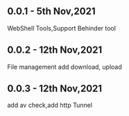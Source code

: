 ## 0.0.1 - 5th Nov,2021
WebShell Tools,Support Behinder tool

## 0.0.2 - 12th Nov,2021
File management add download, upload

## 0.0.3 - 12th Nov,2021
add av check,add http Tunnel
